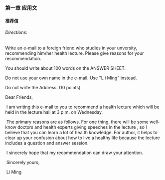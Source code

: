 ### 第一章 应用文

#### 推荐信

###### Directions:

Write an e-mail to a foreign friend who studies in your unversity, recommending him/her health lecture. Please give reasons for your recommendation.

You should write about 100 words on the ANSWER SHEET.

Do not use your own name in the e-mail. Use "L i Ming" instead.

Do not write the Address. (10 points)



Dear Friends,

​			I am writing this e-mail to you to recommend a health lecture which will be held in the lecture hall at 3 p.m. on Wednesday.

​			The primary reasons are as follows. For one thing, there will be some well-know doctors and health experts giving speeches in the lecture , so I believe that you can learn a lot of health knowledge. For author, it helps to clear up your confusion about how to live a healthy life because the lecture includes a question and answer session.

​			I sincerely hope that my recommendation can draw your attention.

​																																				Sincerely yours,

​																																						Li Ming